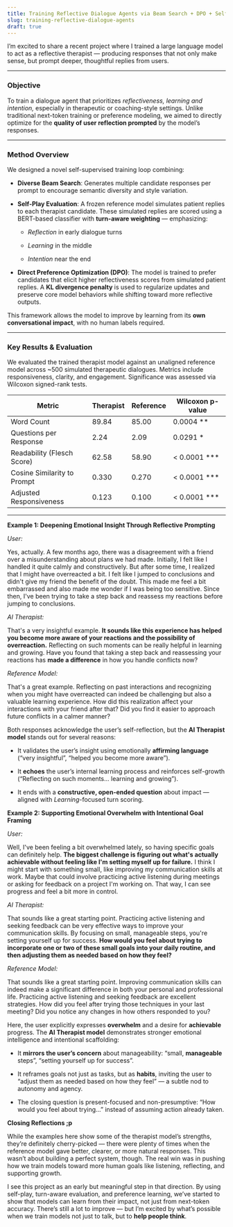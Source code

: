 ```yaml
---
title: Training Reflective Dialogue Agents via Beam Search + DPO + Self-Play Evaluation
slug: training-reflective-dialogue-agents
draft: true
---
```



I’m excited to share a recent project where I trained a large language model to act as a reflective therapist — producing responses that not only make sense, but prompt deeper, thoughtful replies from users.

---

### **Objective**

To train a dialogue agent that prioritizes _reflectiveness,_ _learning and intention,_ especially in therapeutic or coaching-style settings. Unlike traditional next-token training or preference modeling, we aimed to directly optimize for the **quality of user reflection prompted** by the model’s responses.

---

### **Method Overview**

We designed a novel self-supervised training loop combining:

- **Diverse Beam Search**: Generates multiple candidate responses per prompt to encourage semantic diversity and style variation.
    
- **Self-Play Evaluation**: A frozen reference model simulates patient replies to each therapist candidate. These simulated replies are scored using a BERT-based classifier with **turn-aware weighting** — emphasizing:
    
    - _Reflection_ in early dialogue turns
        
    - _Learning_ in the middle
        
    - _Intention_ near the end
        
- **Direct Preference Optimization (DPO)**: The model is trained to prefer candidates that elicit higher reflectiveness scores from simulated patient replies. A **KL divergence penalty** is used to regularize updates and preserve core model behaviors while shifting toward more reflective outputs.
    

This framework allows the model to improve by learning from its **own conversational impact**, with no human labels required.

---

### **Key Results & Evaluation**

We evaluated the trained therapist model against an unaligned reference model across ~500 simulated therapeutic dialogues. Metrics include responsiveness, clarity, and engagement. Significance was assessed via Wilcoxon signed-rank tests.

   
|Metric|Therapist|Reference|Wilcoxon p-value|
|---|---|---|---|
|Word Count|89.84|85.00|0.0004 **|
|Questions per Response|2.24|2.09|0.0291 *|
|Readability (Flesch Score)|62.58|58.90|< 0.0001 ***|
|Cosine Similarity to Prompt|0.330|0.270|< 0.0001 ***|
|Adjusted Responsiveness|0.123|0.100|< 0.0001 ***|

  
  

---

**Example 1: Deepening Emotional Insight Through Reflective Prompting**

_User:_

Yes, actually. A few months ago, there was a disagreement with a friend over a misunderstanding about plans we had made. Initially, I felt like I handled it quite calmly and constructively. But after some time, I realized that I might have overreacted a bit. I felt like I jumped to conclusions and didn't give my friend the benefit of the doubt. This made me feel a bit embarrassed and also made me wonder if I was being too sensitive. Since then, I've been trying to take a step back and reassess my reactions before jumping to conclusions.

  

_AI Therapist:_

That's a very insightful example. **It sounds like this experience has helped you become more aware of your reactions and the possibility of overreaction.** Reflecting on such moments can be really helpful in learning and growing. Have you found that taking a step back and reassessing your reactions has **made a difference** in how you handle conflicts now?

  

_Reference Model:_

That's a great example. Reflecting on past interactions and recognizing when you might have overreacted can indeed be challenging but also a valuable learning experience. How did this realization affect your interactions with your friend after that? Did you find it easier to approach future conflicts in a calmer manner?

  

Both responses acknowledge the user’s self-reflection, but the **AI Therapist model** stands out for several reasons:

- It validates the user’s insight using emotionally **affirming language** (“very insightful”, “helped you become more aware”).
    
- It **echoes** the user’s internal learning process and reinforces self-growth (“Reflecting on such moments... learning and growing”).
    
- It ends with a **constructive, open-ended question** about impact — aligned with _Learning_-focused turn scoring.
    

  
  

**Example 2: Supporting Emotional Overwhelm with Intentional Goal Framing**

  

_User:_

Well, I've been feeling a bit overwhelmed lately, so having specific goals can definitely help. **The biggest challenge is figuring out what's actually achievable without feeling like I'm setting myself up for failure.** I think I might start with something small, like improving my communication skills at work. Maybe that could involve practicing active listening during meetings or asking for feedback on a project I'm working on. That way, I can see progress and feel a bit more in control.

  

_AI Therapist:_

That sounds like a great starting point. Practicing active listening and seeking feedback can be very effective ways to improve your communication skills. By focusing on small, manageable steps, you're setting yourself up for success. **How would you feel about trying to incorporate one or two of these small goals into your daily routine, and then adjusting them as needed based on how they feel?**

  

_Reference Model:_

That sounds like a great starting point. Improving communication skills can indeed make a significant difference in both your personal and professional life. Practicing active listening and seeking feedback are excellent strategies. How did you feel after trying those techniques in your last meeting? Did you notice any changes in how others responded to you?

  

Here, the user explicitly expresses **overwhelm** and a desire for **achievable** progress. The **AI Therapist model** demonstrates stronger emotional intelligence and intentional scaffolding:

- It **mirrors the user’s concern** about manageability: “small, **manageable** steps”, “setting yourself up for success”.
    
- It reframes goals not just as tasks, but as **habits**, inviting the user to “adjust them as needed based on how they feel” — a subtle nod to autonomy and agency.
    
- The closing question is present-focused and non-presumptive: “How would you feel about trying...” instead of assuming action already taken.
    

**Closing Reflections ;p**

While the examples here show some of the therapist model’s strengths, they’re definitely cherry-picked — there were plenty of times when the reference model gave better, clearer, or more natural responses. This wasn’t about building a perfect system, though. The real win was in pushing how we train models toward more human goals like listening, reflecting, and supporting growth.

I see this project as an early but meaningful step in that direction. By using self-play, turn-aware evaluation, and preference learning, we’ve started to show that models can learn from their impact, not just from next-token accuracy. There’s still a lot to improve — but I’m excited by what’s possible when we train models not just to talk, but to **help people think**.